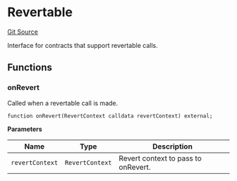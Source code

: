 # Revertable
[Git Source](https://github.com/zeta-chain/protocol-contracts/blob/03043003e2b510828e96289d740026d785c81bde/contracts/Revert.sol)

Interface for contracts that support revertable calls.


## Functions
### onRevert

Called when a revertable call is made.


```solidity
function onRevert(RevertContext calldata revertContext) external;
```
**Parameters**

|Name|Type|Description|
|----|----|-----------|
|`revertContext`|`RevertContext`|Revert context to pass to onRevert.|


